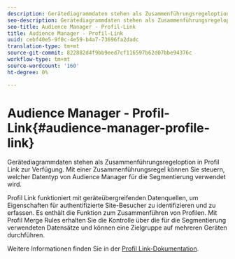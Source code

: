 ```yaml
---
description: Gerätediagrammdaten stehen als Zusammenführungsregeloption in Profil Link zur Verfügung. Mit einer Zusammenführungsregel können Sie steuern, welcher Datentyp von Audience Manager für die Segmentierung verwendet wird.
seo-description: Gerätediagrammdaten stehen als Zusammenführungsregeloption in Profil Link zur Verfügung. Mit einer Zusammenführungsregel können Sie steuern, welcher Datentyp von Audience Manager für die Segmentierung verwendet wird.
seo-title: Audience Manager - Profil-Link
title: Audience Manager - Profil-Link
uuid: cebf40e5-9f0c-4e59-b4a7-73696fa2dadc
translation-type: tm+mt
source-git-commit: 822882d4f9bb9eed7cf116597b62d07bbe94376c
workflow-type: tm+mt
source-wordcount: '160'
ht-degree: 0%

---
```



# Audience Manager - Profil-Link{#audience-manager-profile-link}

Gerätediagrammdaten stehen als Zusammenführungsregeloption in Profil Link zur Verfügung. Mit einer Zusammenführungsregel können Sie steuern, welcher Datentyp von Audience Manager für die Segmentierung verwendet wird.

Profil Link funktioniert mit geräteübergreifenden Datenquellen, um Eigenschaften für authentifizierte Site-Besucher zu identifizieren und zu erfassen. Es enthält die Funktion zum Zusammenführen von Profilen. Mit Profil Merge Rules erhalten Sie die Kontrolle über die für die Segmentierung verwendeten Datensätze und können eine Zielgruppe auf mehreren Geräten durchführen.

Weitere Informationen finden Sie in der [Profil Link-Dokumentation](https://docs.adobe.com/content/help/en/audience-manager/user-guide/features/profile-merge-rules/merge-rules-overview.html).
